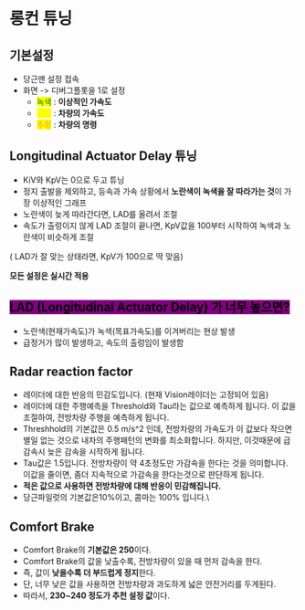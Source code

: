 # 롱컨 튜닝

## 기본설정

* 당근맨 설정 접속
* 화면 -> 디버그플롯을 1로 설정
  * <mark style="color:green;">녹색</mark> : **이상적인 가속도**
  * <mark style="color:yellow;">노랑</mark> : **차량의 가속도**
  * <mark style="color:orange;">주황</mark> : **차량의 명령**

## Longitudinal Actuator Delay 튜닝

* KiV와 KpV는 0으로 두고 튜닝
* 정지 출발을 제외하고, 등속과 가속 상황에서 **노란색이 녹색을 잘 따라가는 것**이 가장 이상적인 그래프
* 노란색이 늦게 따라간다면, LAD를 올려서 조절
* 속도가 출렁이지 않게 LAD 조절이 끝나면, KpV값을 100부터 시작하여 녹색과 노란색이 비슷하게 조절

( LAD가 잘 맞는 상태라면, KpV가 100으로 딱 맞음)

**모든 설정은 실시간 적용**

## <mark style="background-color:purple;">LAD (Longitudinal Actuator Delay) 가 너무 높으면?</mark>

* 노란색(현재가속도)가 녹색(목표가속도)를 이겨버리는 현상 발생
* 급정거가 많이 발생하고, 속도의 출렁임이 발생함

## Radar reaction factor

* 레이더에 대한 반응의 민감도입니다. (현재 Vision레이더는 고정되어 있음)
* 레이더에 대한 주행예측을 Threshold와 Tau라는 값으로 예측하게 됩니다. 이 값을 조절하여, 전방차량 주행을 예측하게 됩니다.
* Threshhold의 기본값은 0.5 m/s^2 인데, 전방차량의 가속도가 이 값보다 작으면 별일 없는 것으로 내차의 주행패턴의 변화를 최소화합니다. 하지만, 이것때문에 급감속시 늦은 감속을 시작하게 됩니다.
* Tau값은 1.5입니다. 전방차량이 약 4초정도만 가감속을 한다는 것을 의미합니다. 이값을 줄이면, 좀더 지속적으로 가감속을 한다는것으로 판단하게 됩니다.
* **적은 값으로 사용하면 전방차량에 대해 반응이 민감해집니다.**
* 당근파일럿의 기본값은10%이고, 콤마는 100% 입니다.\\

## Comfort Brake

* Comfort Brake의 **기본값은 250**이다.
* Comfort Brake의 값을 낮출수록, 전방차량이 있을 때 먼저 감속을 한다.
* 즉, 값이 **낮을수록 더 부드럽게 정지**한다.
* 단, 너무 낮은 값을 사용하면 전방차량과 과도하게 넓은 안전거리를 두게된다.
* 따라서, **230\~240 정도가 추천 설정 값**이다.
